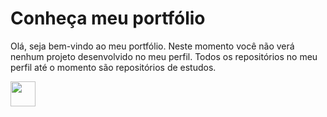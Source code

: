 
<!DOCTYPE html>
<html lang="pt-br">

<head>
  <meta charset="UTF-8">
  <meta http-equiv="X-UA-Compatible" content="IE=edge">
  <meta name="viewport" content="width=device-width, initial-scale=1.0">
</head>

<body>
  <h1>Conheça meu portfólio</h1>
  <p>
    Olá, seja bem-vindo ao meu portfólio.
    Neste momento você não verá nenhum projeto desenvolvido no meu perfil. Todos os repositórios no meu perfil até o
    momento são repositórios de estudos.
  </p>
  <img src="https://cdn.jsdelivr.net/gh/devicons/devicon/icons/git/git-original.svg" width="40" height="40" />
</body>

</html>
